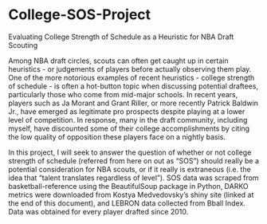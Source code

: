 # College-SOS-Project
Evaluating College Strength of Schedule as a Heuristic for NBA Draft Scouting


Among NBA draft circles, scouts can often get caught up in certain heuristics - or judgements of players before actually observing them play. One of the more notorious examples of recent heuristics - college strength of schedule - is often a hot-button topic when discussing potential draftees, particularly those who come from mid-major schools. In recent years, players such as Ja Morant and Grant Riller, or more recently Patrick Baldwin Jr., have emerged as legitimate pro prospects despite playing at a lower level of competition. In response, many in the draft community, including myself, have discounted some of their college accomplishments by citing the low quality of opposition these players face on a nightly basis.

In this project, I will seek to answer the question of whether or not college strength of schedule (referred from here on out as “SOS”) should really be a potential consideration for NBA scouts, or if it really is extraneous (i.e. the idea that “talent translates regardless of level”). SOS data was scraped from basketball-reference using the BeautifulSoup package in Python, DARKO metrics were downloaded from Kostya Medvedovsky’s shiny site (linked at the end of this document), and LEBRON data collected from Bball Index. Data was obtained for every player drafted since 2010.
